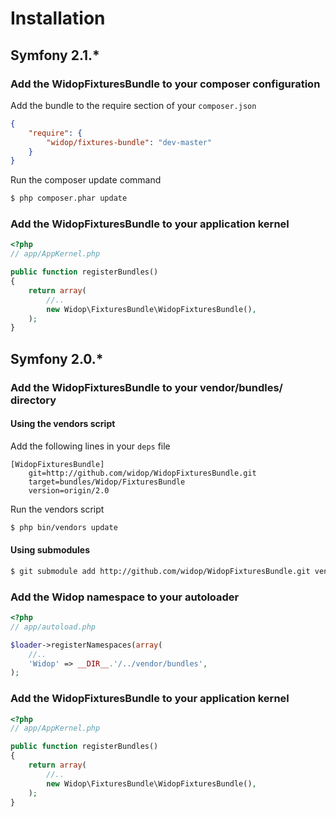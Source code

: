# Installation

## Symfony 2.1.*

### Add the WidopFixturesBundle to your composer configuration

Add the bundle to the require section of your `composer.json`

``` json
{
    "require": {
        "widop/fixtures-bundle": "dev-master"
    }
}
```

Run the composer update command

``` bash
$ php composer.phar update
```

### Add the WidopFixturesBundle to your application kernel

``` php
<?php
// app/AppKernel.php

public function registerBundles()
{
    return array(
        //..
        new Widop\FixturesBundle\WidopFixturesBundle(),
    );
}
```

## Symfony 2.0.*

### Add the WidopFixturesBundle to your vendor/bundles/ directory

#### Using the vendors script

Add the following lines in your ``deps`` file

```
[WidopFixturesBundle]
    git=http://github.com/widop/WidopFixturesBundle.git
    target=bundles/Widop/FixturesBundle
    version=origin/2.0
```

Run the vendors script

``` bash
$ php bin/vendors update
```

#### Using submodules

``` bash
$ git submodule add http://github.com/widop/WidopFixturesBundle.git vendor/bundles/Widop/FixturesBundle
```

### Add the Widop namespace to your autoloader

``` php
<?php
// app/autoload.php

$loader->registerNamespaces(array(
    //..
    'Widop' => __DIR__.'/../vendor/bundles',
);
```

### Add the WidopFixturesBundle to your application kernel

``` php
<?php
// app/AppKernel.php

public function registerBundles()
{
    return array(
        //..
        new Widop\FixturesBundle\WidopFixturesBundle(),
    );
}
```
